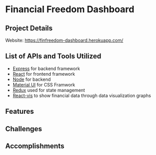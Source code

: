 # Financial Freedom Dashboard

## Project Details
Website: https://finfreedom-dashboard.herokuapp.com/

## List of APIs and Tools Utilized

- [Express](https://expressjs.com/) for backend framework
- [React](https://reactjs.org/) for frontend framework
- [Node](https://nodejs.org/en/) for backend
- [Material UI](https://materializecss.com/) for CSS Framwork
- [Redux](https://react-redux.js.org/) used for state management
- [React-vis](https://uber.github.io/react-vis/) to show financial data through data visualization graphs

## Features

## Challenges


## Accomplishments

